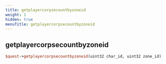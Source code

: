 ```yaml
---
title: getplayercorpsecountbyzoneid
weight: 1
hidden: true
menuTitle: getplayercorpsecountbyzoneid
---
```

## getplayercorpsecountbyzoneid
```perl
$quest->getplayercorpsecountbyzoneid(uint32 char_id, uint32 zone_id)
```